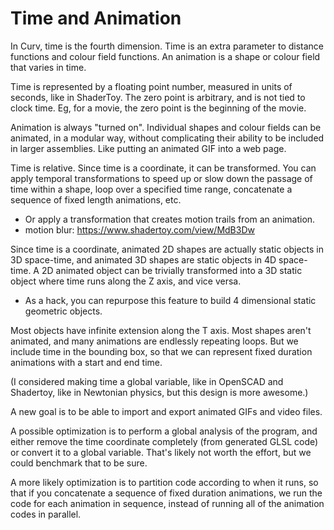 # Time and Animation

In Curv, time is the fourth dimension.
Time is an extra parameter to distance functions and colour field functions.
An animation is a shape or colour field that varies in time.

Time is represented by a floating point number, measured in units of seconds,
like in ShaderToy. The zero point is arbitrary, and is not tied to clock time.
Eg, for a movie, the zero point is the beginning of the movie.

Animation is always "turned on". Individual shapes and colour fields can be
animated, in a modular way, without complicating their ability to be
included in larger assemblies. Like putting an animated GIF into a web page.

Time is relative. Since time is a coordinate, it can be transformed.
You can apply temporal transformations to speed up or slow down the passage
of time within a shape, loop over a specified time range, concatenate
a sequence of fixed length animations, etc.
* Or apply a transformation that creates motion trails from an animation.
* motion blur: https://www.shadertoy.com/view/MdB3Dw

Since time is a coordinate, animated 2D shapes are actually static objects
in 3D space-time, and animated 3D shapes are static objects in 4D space-time.
A 2D animated object can be trivially transformed into a 3D static object
where time runs along the Z axis, and vice versa.
* As a hack, you can repurpose this feature to build 4 dimensional static
  geometric objects.

Most objects have infinite extension along the T axis.
Most shapes aren't animated, and many animations are endlessly repeating loops.
But we include time in the bounding box, so that we can represent
fixed duration animations with a start and end time.

(I considered making time a global variable, like in OpenSCAD and Shadertoy,
like in Newtonian physics, but this design is more awesome.)

A new goal is to be able to import and export animated GIFs and video files.

A possible optimization is to perform a global analysis of the program,
and either remove the time coordinate completely (from generated GLSL code)
or convert it to a global variable. That's likely not worth the effort,
but we could benchmark that to be sure.

A more likely optimization is to partition code according to when it runs,
so that if you concatenate a sequence of fixed duration animations,
we run the code for each animation in sequence, instead of running
all of the animation codes in parallel.
